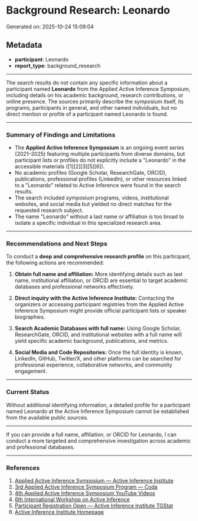 # Background Research: Leonardo

Generated on: 2025-10-24 15:09:04

## Metadata

- **participant**: Leonardo
- **report_type**: background_research

---

The search results do not contain any specific information about a participant named **Leonardo** from the Applied Active Inference Symposium, including details on his academic background, research contributions, or online presence. The sources primarily describe the symposium itself, its programs, participants in general, and other named individuals, but no direct mention or profile of a participant named Leonardo is found.

---

### Summary of Findings and Limitations

- The **Applied Active Inference Symposium** is an ongoing event series (2021–2025) featuring multiple participants from diverse domains, but participant lists or profiles do not explicitly include a "Leonardo" in the accessible materials ([1][2][3][5][6]).
- No academic profiles (Google Scholar, ResearchGate, ORCID), publications, professional profiles (LinkedIn), or other resources linked to a "Leonardo" related to Active Inference were found in the search results.
- The search included symposium programs, videos, institutional websites, and social media but yielded no direct matches for the requested research subject.
- The name "Leonardo" without a last name or affiliation is too broad to isolate a specific individual in this specialized research area.

---

### Recommendations and Next Steps

To conduct a **deep and comprehensive research profile** on this participant, the following actions are recommended:

1. **Obtain full name and affiliation:** More identifying details such as last name, institutional affiliation, or ORCID are essential to target academic databases and professional networks effectively.

2. **Direct inquiry with the Active Inference Institute:** Contacting the organizers or accessing participant registries from the Applied Active Inference Symposium might provide official participant lists or speaker biographies.

3. **Search Academic Databases with full name:** Using Google Scholar, ResearchGate, ORCID, and institutional websites with a full name will yield specific academic background, publications, and metrics.

4. **Social Media and Code Repositories:** Once the full identity is known, LinkedIn, GitHub, Twitter/X, and other platforms can be searched for professional experience, collaborative networks, and community engagement.

---

### Current Status

Without additional identifying information, a detailed profile for a participant named Leonardo at the Active Inference Symposium cannot be established from the available public sources.

---

If you can provide a full name, affiliation, or ORCID for Leonardo, I can conduct a more targeted and comprehensive investigation across academic and professional databases.

---

### References

1. [Applied Active Inference Symposium — Active Inference Institute](https://www.activeinference.institute/symposium)  
2. [3rd Applied Active Inference Symposium Program — Coda](https://coda.io/@active-inference-institute/3rd-applied-active-inference-symposium/program-4)  
3. [4th Applied Active Inference Symposium YouTube Videos](https://www.youtube.com/watch?v=nCZZBuk_wmU)  
4. [6th International Workshop on Active Inference](https://iwaiworkshop.github.io)  
5. [Participant Registration Open — Active Inference Institute TGStat](https://tgstat.com/channel/@ActiveInferenceInstitute/52)  
6. [Active Inference Institute Homepage](https://www.activeinference.institute)